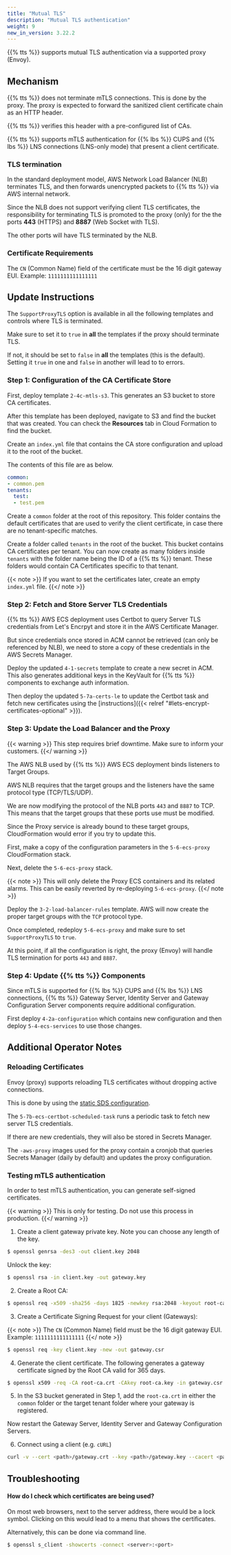 ```yaml
---
title: "Mutual TLS"
description: "Mutual TLS authentication"
weight: 9
new_in_version: 3.22.2
---
```


{{% tts %}} supports mutual TLS authentication via a supported proxy (Envoy).

<!--more-->

## Mechanism

{{% tts %}} does not terminate mTLS connections. This is done by the proxy. The proxy is expected to forward the sanitized client certificate chain as an HTTP header.

{{% tts %}} verifies this header with a pre-configured list of CAs.

{{% tts %}} supports mTLS authentication for {{% lbs %}} CUPS and {{% lbs %}} LNS connections (LNS-only mode) that present a client certificate.

### TLS termination 

In the standard deployment model, AWS Network Load Balancer (NLB) terminates TLS, and then forwards unencrypted packets to {{% tts %}} via AWS internal network.

Since the NLB does not support verifying client TLS certificates, the responsibility for terminating TLS is promoted to the proxy (only) for the the ports **443** (HTTPS) and **8887** (Web Socket with TLS).

The other ports will have TLS terminated by the NLB.

### Certificate Requirements

The `CN` (Common Name) field of the certificate must be the 16 digit gateway EUI. Example: `1111111111111111`

## Update Instructions

The `SupportProxyTLS` option is available in all the following templates and controls where TLS is terminated.

Make sure to set it to `true` in **all** the templates if the proxy should terminate TLS.

If not, it should be set to `false` in **all** the templates (this is the default). Setting it `true` in one and `false` in another will lead to to errors.

### Step 1: Configuration of the CA Certificate Store

First, deploy template `2-4c-mtls-s3`. This generates an S3 bucket to store CA certificates.

After this template has been deployed, navigate to S3 and find the bucket that was created. You can check the **Resources** tab in Cloud Formation to find the bucket.

Create an `index.yml` file that contains the CA store configuration and upload it to the root of the bucket.

The contents of this file are as below.

```yaml
common:
- common.pem
tenants:
  test:
  - test.pem
```
Create a `common` folder at the root of this repository.
This folder contains the default certificates that are used to verify the client certificate, in case there are no tenant-specific matches.

Create a folder called `tenants` in the root of the bucket. This bucket contains CA certificates per tenant.
You can now create as many folders inside `tenants` with the folder name being the ID of a {{% tts %}} tenant. These folders would contain CA Certificates specific to that tenant.

{{< note >}}
If you want to set the certificates later, create an empty `index.yml` file.
{{</ note >}}

### Step 2: Fetch and Store Server TLS Credentials

{{% tts %}} AWS ECS deployment uses Certbot to query Server TLS credentials from Let's Encrpyt and store it in the AWS Certificate Manager.

But since credentials once stored in ACM cannot be retrieved (can only be referenced by NLB), we need to store a copy of these credentials in the AWS Secrets Manager.

Deploy the updated `4-1-secrets` template to create a new secret in ACM. This also generates additional keys in the KeyVault for {{% tts %}} components to exchange auth information.

Then deploy the updated `5-7a-certs-le` to update the Certbot task and fetch new certificates using the [instructions]({{< relref "#lets-encrypt-certificates-optional" >}}).

### Step 3: Update the Load Balancer and the Proxy

{{< warning >}}
This step requires brief downtime. Make sure to inform your customers.
{{</ warning >}}

The AWS NLB used by {{% tts %}} AWS ECS deployment binds listeners to Target Groups. 

AWS NLB requires that the target groups and the listeners have the same protocol type (TCP/TLS/UDP).

We are now modifying the protocol of the NLB ports `443` and `8887` to TCP. This means that the target groups that these ports use must be modified.

Since the Proxy service is already bound to these target groups, CloudFormation would error if you try to update this.

First, make a copy of the configuration parameters in the `5-6-ecs-proxy` CloudFormation stack.

Next, delete the `5-6-ecs-proxy` stack.

{{< note >}}
This will only delete the Proxy ECS containers and its related alarms. This can be easily reverted by re-deploying `5-6-ecs-proxy`.
{{</ note >}}

Deploy the `3-2-load-balancer-rules` template. AWS will now create the proper target groups with the `TCP` protocol type.

Once completed, redeploy `5-6-ecs-proxy` and make sure to set `SupportProxyTLS` to `true`.

At this point, if all the configuration is right, the proxy (Envoy) will handle TLS termination for ports `443` and `8887`.

### Step 4: Update {{% tts %}} Components

Since mTLS is supported for {{% lbs %}} CUPS and {{% lbs %}} LNS connections, {{% tts %}} Gateway Server, Identity Server and Gateway Configuration Server components require additional configuration.

First deploy `4-2a-configuration` which contains new configuration and then deploy `5-4-ecs-services` to use those changes.

## Additional Operator Notes

### Reloading Certificates

Envoy (proxy) supports reloading TLS certificates without dropping active connections. 

This is done by using the [static SDS configuration](https://www.envoyproxy.io/docs/envoy/latest/configuration/security/secret#example-three-certificate-rotation-for-xds-grpc-connection).

The `5-7b-ecs-certbot-scheduled-task` runs a periodic task to fetch new server TLS credentials.

If there are new credentials, they will also be stored in Secrets Manager.

The `-aws-proxy` images used for the proxy contain a cronjob that queries Secrets Manager (daily by default) and updates the proxy configuration.

### Testing mTLS authentication

In order to test mTLS authentication, you can generate self-signed certificates.

{{< warning >}}
This is only for testing. Do not use this process in production.
{{</ warning >}}

1. Create a client gateway private key. Note you can choose any length of the key.

```bash
$ openssl genrsa -des3 -out client.key 2048
```

Unlock the key:

```bash
$ openssl rsa -in client.key -out gateway.key
```

2. Create a Root CA:

```bash
$ openssl req -x509 -sha256 -days 1825 -newkey rsa:2048 -keyout root-ca.key -out root-ca.crt
```

3. Create a Certificate Signing Request for your client (Gateways):

{{< note >}}
The `CN` (Common Name) field must be the 16 digit gateway EUI. Example: `1111111111111111`
{{</ note >}}

```bash
$ openssl req -key client.key -new -out gateway.csr
```

4. Generate the client certificate. The following generates a gateway certificate signed by the Root CA valid for 365 days.

```bash
$ openssl x509 -req -CA root-ca.crt -CAkey root-ca.key -in gateway.csr -out gateway.crt -days 365 -CAcreateserial -sha256 -days 365
```

5. In the S3 bucket generated in Step 1, add the `root-ca.crt` in either the `common` folder or the target tenant folder where your gateway is registered. 

Now restart the Gateway Server, Identity Server and Gateway Configuration Servers.

6. Connect using a client (e.g. `cURL`)

```bash
curl -v --cert <path>/gateway.crt --key <path>/gateway.key --cacert <path>/root-ca.crt https://<domain>:443/update-info -d '{"router":"<EUI in ID6>"}'
```

## Troubleshooting

#### How do I check which certificates are being used?

On most web browsers, next to the server address, there would be a lock symbol. Clicking on this would lead to a menu that shows the certificates.

Alternatively, this can be done via command line.

```bash
$ openssl s_client -showcerts -connect <server>:<port>
```
